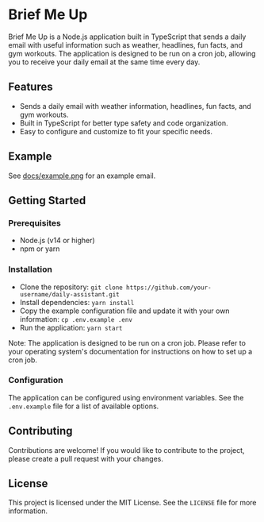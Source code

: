 # Brief Me Up

Brief Me Up is a Node.js application built in TypeScript that sends a daily email with useful information such as weather, headlines, fun facts, and gym workouts. The application is designed to be run on a cron job, allowing you to receive your daily email at the same time every day.

## Features

- Sends a daily email with weather information, headlines, fun facts, and gym workouts.
- Built in TypeScript for better type safety and code organization.
- Easy to configure and customize to fit your specific needs.

## Example

See [docs/example.png](docs/example.png) for an example email.

## Getting Started

### Prerequisites

- Node.js (v14 or higher)
- npm or yarn

### Installation

- Clone the repository: `git clone https://github.com/your-username/daily-assistant.git`
- Install dependencies: `yarn install`
- Copy the example configuration file and update it with your own information: `cp .env.example .env`
- Run the application: `yarn start`

Note: The application is designed to be run on a cron job. Please refer to your operating system's documentation for instructions on how to set up a cron job.

### Configuration

The application can be configured using environment variables. See the `.env.example` file for a list of available options.

## Contributing

Contributions are welcome! If you would like to contribute to the project, please create a pull request with your changes.

## License

This project is licensed under the MIT License. See the `LICENSE` file for more information.

